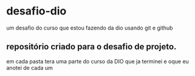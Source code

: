 # desafio-dio
um desafio do curso que estou fazendo da dio usando git e github
## repositório criado para o desafio de projeto.
em cada pasta tera uma parte do curso da DIO que ja terminei e oque eu anotei de cada um
